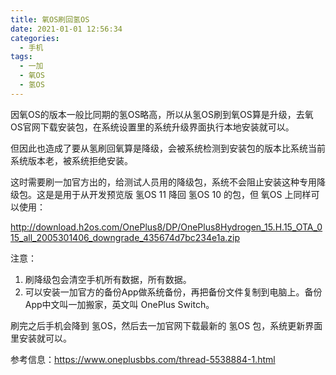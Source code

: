 ```yaml
---
title: 氧OS刷回氢OS
date: 2021-01-01 12:56:34
categories:
  - 手机
tags:
  - 一加
  - 氧OS
  - 氢OS
---
```

因氧OS的版本一般比同期的氢OS略高，所以从氢OS刷到氧OS算是升级，去氧OS官网下载安装包，在系统设置里的系统升级界面执行本地安装就可以。

但因此也造成了要从氢刷回氧算是降级，会被系统检测到安装包的版本比系统当前系统版本老，被系统拒绝安装。

这时需要刷一加官方出的，给测试人员用的降级包，系统不会阻止安装这种专用降级包。这是是用于从开发预览版 氢OS 11 降回 氢OS 10 的包，但 氧OS 上同样可以使用：

http://download.h2os.com/OnePlus8/DP/OnePlus8Hydrogen_15.H.15_OTA_015_all_2005301406_downgrade_435674d7bc234e1a.zip

注意：

1. 刷降级包会清空手机所有数据，所有数据。
2. 可以安装一加官方的备份App做系统备份，再把备份文件复制到电脑上。备份App中文叫一加搬家，英文叫 OnePlus Switch。

刷完之后手机会降到 氢OS，然后去一加官网下载最新的 氢OS 包，系统更新界面里安装就可以。

参考信息：https://www.oneplusbbs.com/thread-5538884-1.html

